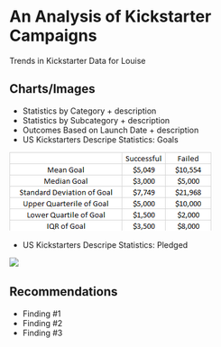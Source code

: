 # An Analysis of Kickstarter Campaigns
Trends in Kickstarter Data for Louise

## Charts/Images
- Statistics by Category + description
- Statistics by Subcategory + description
- Outcomes Based on Launch Date + description
- US Kickstarters Descripe Statistics: Goals

![](US%20_SvsF_Goals.png)
  
- US Kickstarters Descripe Statistics: Pledged

![](US%20_SvsF_Pledged.png)

## Recommendations
- Finding #1
- Finding #2
- Finding #3

